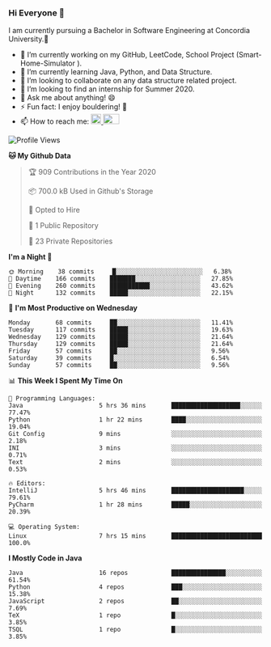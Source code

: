### Hi Everyone 👋
I am currently pursuing a Bachelor in Software Engineering at Concordia University.🏫

- 🔭 I’m currently working on my GitHub, LeetCode, School Project (Smart-Home-Simulator ).
- 🌱 I’m currently learning Java, Python, and Data Structure.
- 👯 I’m looking to collaborate on any data structure related project.
- 🤔 I’m looking to find an internship for Summer 2020.
- 💬 Ask me about anything! 😄
- ⚡ Fun fact: I enjoy bouldering! 🧗‍
- 📫 How to reach me: <a href="https://www.linkedin.com/in/siu-tong-ye/" target="_blank"> <img width="20px" width="32" src="https://cdn.jsdelivr.net/npm/simple-icons@v3/icons/linkedin.svg" /> </a> <a href="mailto:SiuTongYe@gmail.com" target="_blank"> <img height="20" width="32" src="https://cdn.jsdelivr.net/npm/simple-icons@v3/icons/gmail.svg" /> </a>

<!--START_SECTION:waka-->
![Profile Views](http://img.shields.io/badge/Profile%20Views-3-blue)

**🐱 My Github Data** 

> 🏆 909 Contributions in the Year 2020
 > 
> 📦 700.0 kB Used in Github's Storage 
 > 
> 💼 Opted to Hire
 > 
> 📜 1 Public Repository 
 > 
> 🔑 23 Private Repositories  
 > 
**I'm a Night 🦉** 

```text
🌞 Morning    38 commits     █░░░░░░░░░░░░░░░░░░░░░░░░   6.38% 
🌆 Daytime    166 commits    ███████░░░░░░░░░░░░░░░░░░   27.85% 
🌃 Evening    260 commits    ███████████░░░░░░░░░░░░░░   43.62% 
🌙 Night      132 commits    █████░░░░░░░░░░░░░░░░░░░░   22.15%

```
📅 **I'm Most Productive on Wednesday** 

```text
Monday       68 commits     ██░░░░░░░░░░░░░░░░░░░░░░░   11.41% 
Tuesday      117 commits    █████░░░░░░░░░░░░░░░░░░░░   19.63% 
Wednesday    129 commits    █████░░░░░░░░░░░░░░░░░░░░   21.64% 
Thursday     129 commits    █████░░░░░░░░░░░░░░░░░░░░   21.64% 
Friday       57 commits     ██░░░░░░░░░░░░░░░░░░░░░░░   9.56% 
Saturday     39 commits     █░░░░░░░░░░░░░░░░░░░░░░░░   6.54% 
Sunday       57 commits     ██░░░░░░░░░░░░░░░░░░░░░░░   9.56%

```


📊 **This Week I Spent My Time On** 

```text
💬 Programming Languages: 
Java                     5 hrs 36 mins       ███████████████████░░░░░░   77.47% 
Python                   1 hr 22 mins        ████░░░░░░░░░░░░░░░░░░░░░   19.04% 
Git Config               9 mins              ░░░░░░░░░░░░░░░░░░░░░░░░░   2.18% 
INI                      3 mins              ░░░░░░░░░░░░░░░░░░░░░░░░░   0.71% 
Text                     2 mins              ░░░░░░░░░░░░░░░░░░░░░░░░░   0.53%

🔥 Editors: 
IntelliJ                 5 hrs 46 mins       ████████████████████░░░░░   79.61% 
PyCharm                  1 hr 28 mins        █████░░░░░░░░░░░░░░░░░░░░   20.39%

💻 Operating System: 
Linux                    7 hrs 15 mins       █████████████████████████   100.0%

```

**I Mostly Code in Java** 

```text
Java                     16 repos            ███████████████░░░░░░░░░░   61.54% 
Python                   4 repos             ███░░░░░░░░░░░░░░░░░░░░░░   15.38% 
JavaScript               2 repos             ██░░░░░░░░░░░░░░░░░░░░░░░   7.69% 
TeX                      1 repo              █░░░░░░░░░░░░░░░░░░░░░░░░   3.85% 
TSQL                     1 repo              █░░░░░░░░░░░░░░░░░░░░░░░░   3.85%

```



<!--END_SECTION:waka-->
